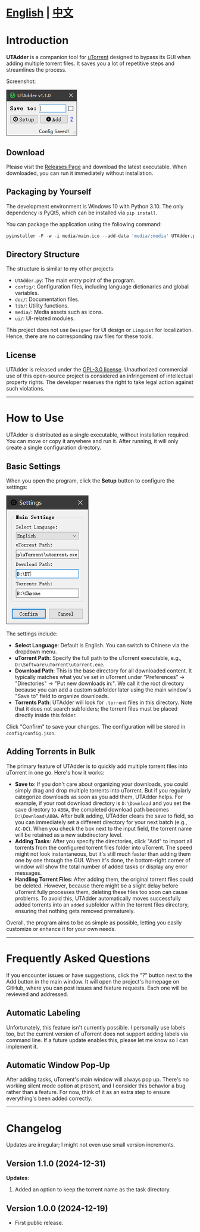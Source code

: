 # [English](https://github.com/hxz393/UTAdder/blob/main/README_EN.md) | [中文](https://github.com/hxz393/UTAdder/blob/main/README.md)

# Introduction

**UTAdder** is a companion tool for [uTorrent](https://utorrent.com/) designed to bypass its GUI when adding multiple torrent files. It saves you a lot of repetitive steps and streamlines the process.

Screenshot:

![main_window](doc/main_en.jpg)

## Download

Please visit the [Releases Page](https://github.com/hxz393/UTAdder/releases) and download the latest executable. When downloaded, you can run it immediately without installation.

## Packaging by Yourself

The development environment is Windows 10 with Python 3.10. The only dependency is PyQt5, which can be installed via `pip install`.

You can package the application using the following command:

```python
pyinstaller -F -w -i media/main.ico --add-data 'media/;media' UTAdder.py
```

## Directory Structure

The structure is similar to my other projects:

- `UTAdder.py`: The main entry point of the program.
- `config/`: Configuration files, including language dictionaries and global variables.
- `doc/`: Documentation files.
- `lib/`: Utility functions.
- `media/`: Media assets such as icons.
- `ui/`: UI-related modules.

This project does not use `Designer` for UI design or `Linguist` for localization. Hence, there are no corresponding raw files for these tools.

## License

UTAdder is released under the [GPL-3.0 license](https://github.com/hxz393/UTAdder/blob/master/LICENSE). Unauthorized commercial use of this open-source project is considered an infringement of intellectual property rights. The developer reserves the right to take legal action against such violations.

------

# How to Use

UTAdder is distributed as a single executable, without installation required. You can move or copy it anywhere and run it. After running, it will only create a single configuration directory.

## Basic Settings

When you open the program, click the **Setup** button to configure the settings:

![settings](doc/setup_en.jpg)

The settings include:

- **Select Language**: Default is English. You can switch to Chinese via the dropdown menu.
- **uTorrent Path**: Specify the full path to the uTorrent executable, e.g., `D:\Software\uTorrent\utorrent.exe`.
- **Download Path**: This is the base directory for all downloaded content. It typically matches what you've set in uTorrent under "Preferences" → "Directories" → "Put new downloads in:". We call it the root directory because you can add a custom subfolder later using the main window's "Save to" field to organize downloads.
- **Torrents Path**: UTAdder will look for `.torrent` files in this directory. Note that it does not search subfolders; the torrent files must be placed directly inside this folder.

Click "Confirm" to save your changes. The configuration will be stored in `config/config.json`.

## Adding Torrents in Bulk

The primary feature of UTAdder is to quickly add multiple torrent files into uTorrent in one go. Here's how it works:

- **Save to**: If you don't care about organizing your downloads, you could simply drag and drop multiple torrents into uTorrent. But if you regularly categorize downloads as soon as you add them, UTAdder helps. For example, if your root download directory is `D:\Download` and you set the save directory to `ABBA`, the completed download path becomes `D:\Download\ABBA`. After bulk adding, UTAdder clears the save to field, so you can immediately set a different directory for your next batch (e.g., `AC-DC`). When you check the box next to the input field, the torrent name will be retained as a new subdirectory level.
- **Adding Tasks**: After you specify the directories, click "Add" to import all torrents from the configured torrent files folder into uTorrent. The speed might not look instantaneous, but it's still much faster than adding them one by one through the GUI. When it's done, the bottom-right corner of window will show the total number of added tasks or display any error messages.
- **Handling Torrent Files**: After adding them, the original torrent files could be deleted. However, because there might be a slight delay before uTorrent fully processes them, deleting these files too soon can cause problems. To avoid this, UTAdder automatically moves successfully added torrents into an `added` subfolder within the torrent files directory, ensuring that nothing gets removed prematurely.

Overall, the program aims to be as simple as possible, letting you easily customize or enhance it for your own needs.

------

# Frequently Asked Questions

If you encounter issues or have suggestions, click the "?" button next to the Add button in the main window. It will open the project's homepage on GitHub, where you can post issues and feature requests. Each one will be reviewed and addressed.

## Automatic Labeling

Unfortunately, this feature isn't currently possible. I personally use labels too, but the current version of uTorrent does not support adding labels via command line. If a future update enables this, please let me know so I can implement it.

## Automatic Window Pop-Up

After adding tasks, uTorrent's main window will always pop up. There's no working silent mode option at present, and I consider this behavior a bug rather than a feature. For now, think of it as an extra step to ensure everything's been added correctly.

------

# Changelog

Updates are irregular; I might not even use small version increments.

## Version 1.1.0 (2024-12-31)

**Updates**:

1. Added an option to keep the torrent name as the task directory.

## Version 1.0.0 (2024-12-19)

- First public release.